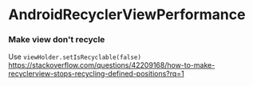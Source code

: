 # AndroidRecyclerViewPerformance


### Make view don't recycle
Use `viewHolder.setIsRecyclable(false)`
https://stackoverflow.com/questions/42209168/how-to-make-recyclerview-stops-recycling-defined-positions?rq=1